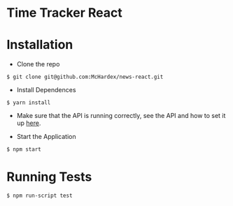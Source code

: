 # Time Tracker React


# Installation

- Clone the repo

```
$ git clone git@github.com:McHardex/news-react.git
```

- Install Dependences

```
$ yarn install
```

- Make sure that the API is running correctly, see the API and how to set it up [here](https://github.com/McHardex/newsRestApi).

- Start the Application

```
$ npm start
```

# Running Tests

```
$ npm run-script test
```